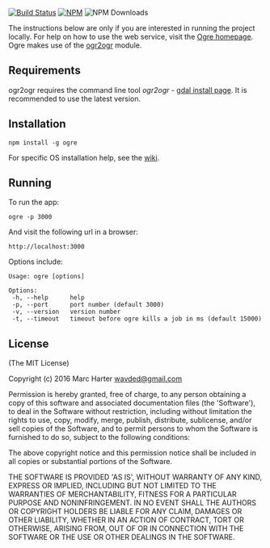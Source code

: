 [![Build Status](https://jenkins.adc4gis.com/buildStatus/icon?job=ogre)](https://jenkins.adc4gis.com/job/ogre/) [![NPM](https://img.shields.io/npm/v/ogre.svg)](https://npmjs.com/package/ogre) ![NPM Downloads](https://img.shields.io/npm/dt/ogre.svg)

The instructions below are only if you are interested in running the project locally. For help on how to use the web service, visit the [Ogre homepage](http://ogre.adc4gis.com). Ogre makes use of the [ogr2ogr](https://github.com/wavded/ogr2ogr) module.

## Requirements

ogr2ogr requires the command line tool _ogr2ogr_ - [gdal install page](http://trac.osgeo.org/gdal/wiki/DownloadingGdalBinaries). It is recommended to use the latest version.

## Installation

```
npm install -g ogre
```

For specific OS installation help, see the [wiki](https://github.com/wavded/ogre/wiki).

## Running

To run the app:

```
ogre -p 3000
```

And visit the following url in a browser:

```
http://localhost:3000
```

Options include:

```
Usage: ogre [options]

Options:
 -h, --help      help
 -p, --port      port number (default 3000)
 -v, --version   version number
 -t, --timeout   timeout before ogre kills a job in ms (default 15000)
```

## License

(The MIT License)

Copyright (c) 2016 Marc Harter <wavded@gmail.com>

Permission is hereby granted, free of charge, to any person obtaining a copy of this software and associated documentation files (the 'Software'), to deal in the Software without restriction, including without limitation the rights to use, copy, modify, merge, publish, distribute, sublicense, and/or sell copies of the Software, and to permit persons to whom the Software is furnished to do so, subject to the following conditions:

The above copyright notice and this permission notice shall be included in all copies or substantial portions of the Software.

THE SOFTWARE IS PROVIDED 'AS IS', WITHOUT WARRANTY OF ANY KIND, EXPRESS OR IMPLIED, INCLUDING BUT NOT LIMITED TO THE WARRANTIES OF MERCHANTABILITY, FITNESS FOR A PARTICULAR PURPOSE AND NONINFRINGEMENT. IN NO EVENT SHALL THE AUTHORS OR COPYRIGHT HOLDERS BE LIABLE FOR ANY CLAIM, DAMAGES OR OTHER LIABILITY, WHETHER IN AN ACTION OF CONTRACT, TORT OR OTHERWISE, ARISING FROM, OUT OF OR IN CONNECTION WITH THE SOFTWARE OR THE USE OR OTHER DEALINGS IN THE SOFTWARE.
